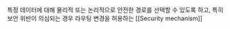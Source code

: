 
특정 데이터에 대해 물리적 또는 논리적으로 안전한 경로를 선택할 수 있도록 하고, 특히 보안 위반이 의심되는 경우 라우팅 변경을 허용하는 [[Security mechanism]]
